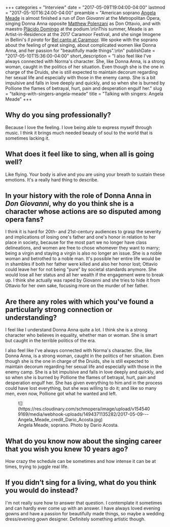 +++
categories = "Interview"
date = "2017-05-09T19:04:00-04:00"
lastmod = "2017-05-10T16:24:00-04:00"
preamble = "American soprano [Angela Meade](/scene/people/angela-meade/) is almost finished a run of *Don Giovanni* at the Metropolitan Opera, singing Donna Anna opposite [Matthew Polenzani](/talking-with-singers-matthew-polenzani/) as Don Ottavio, and with maestro [Plácido Domingo](/scene/people/placido-domingo/) at the podium.\n\nThis summer, Meade is an Artist-in-Residence at the 2017 Caramoor Festival, and she singe Imogene in Bellini's *Il pirata* for [Bel canto at Caramoor](https://www.caramoor.org/events/il-pirata-bellini/). We spoke with the soprano about the feeling of great singing, about complicated women like Donna Anna, and her passion for \"beautifully made things\".\n\n"
publishDate = "2017-05-10T15:36:00-04:00"
short_description = "I also feel like I've always connected with Norma's character. She, like Donna Anna, is a strong woman, caught in the politics of her situation. Even though she is the one in charge of the Druids, she is still expected to maintain decorum regarding her sexual life and especially with those in the enemy camp. She is a bit impulsive and falls in love deeply and quickly, and so when she is burned by Pollione the flames of betrayal, hurt, pain and desperation engulf her."
slug = "talking-with-singers-angela-meade"
title = "Talking with singers: Angela Meade"
+++

## Why do you sing professionally?
 
Because I love the feeling. I love being able to express myself through music. I think it brings much needed beauty of soul to the world that is sometimes lacking it.
 
## What does it feel like to sing, when all is going well?
 
Like flying. Your body is alive and you are using your breath to sustain these emotions. It's a really hard thing to describe.
 
## In your history with the role of Donna Anna in *Don Giovanni*, why do you think she is a character whose actions are so disputed among opera fans?
 
I think it is hard for 20th- and 21st-century audiences to grasp the severity and implications of losing one's father and one's honor in relation to her place in society, because for the most part we no longer have class delineations, and women are free to chose whomever they want to marry; being a virgin and staying a virgin is also no longer an issue. She is a noble woman and betrothed to a noble man. It's possible her entire life would be in shambles if both her father were killed and also her honor lost; Ottavio could leave her for not being "pure" by societal standards anymore. She would lose all her status and all her wealth if the engagement were to break up. I think she actually was raped by Giovanni and she tries to hide it from Ottavio for her own sake, focusing more on the murder of her father.
 
## Are there any roles with which you've found a particularly strong connection or understanding?
 
I feel like I understand Donna Anna quite a lot. I think she is a strong character who believes in equality, whether man or woman. She is smart but caught in the terrible politics of the era. 

I also feel like I've always connected with Norma's character. She, like Donna Anna, is a strong woman, caught in the politics of her situation. Even though she is the one in charge of the Druids, she is still expected to maintain decorum regarding her sexual life and especially with those in the enemy camp. She is a bit impulsive and falls in love deeply and quickly, and so when she is burned by Pollione the flames of betrayal, hurt, pain and desperation engulf her. She has given everything to him and in the process could have lost everything, but she was willing to do it; and like so many men, even now, Pollione got what he wanted and left.  

<figure data-type="image">
![](https://res.cloudinary.com/schmopera/image/upload/v1545409169/media/webhook-uploads/1494371135282/2017-05-09---Angela_Meade_credit_Dario_Acosta.jpg)
<figcaption>Angela Meade, soprano. Photo by Dario Acosta.</figcaption>
</figure>

## What do you know now about the singing career that you wish you knew 10 years ago?
 
How crazy the schedule can be sometimes and how intense it can be at times, trying to juggle real life.
 
## If you didn’t sing for a living, what do you think you would do instead?
 
I'm not really sure how to answer that question. I contemplate it sometimes and can hardly ever come up with an answer. I have always loved evening gowns and have a passion for beautifully made things, so maybe a wedding dress/evening gown designer. Definitely something artistic though. 
